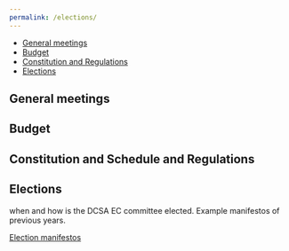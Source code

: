```yaml
---
permalink: /elections/
---
```


<!-- ## Overview: -->
- [General meetings](#general-meetings)
- [Budget](#budget)
- [Constitution and Regulations](#constitution-and-schedule-and-regulations)
- [Elections](#elections)

## General meetings

## Budget

## Constitution and Schedule and Regulations

## Elections

when and how is the DCSA EC committee elected. Example manifestos of previous years.

[Election manifestos](https://drive.google.com/drive/folders/1TN6duqQsHlD-sXEV9zm1ChUaFKwCk6nI?usp=sharing)

